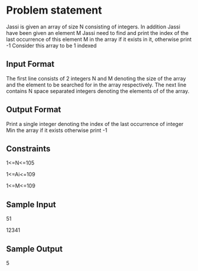 # Problem statement

Jassi is given an array of size N consisting of integers. In addition Jassi have been given an element M Jassi need to find and print the index of the last occurrence of this element M in the array if it exists in it, otherwise print -1 Consider this array to be 1 indexed

## Input Format

The first line consists of 2 integers N and M denoting the size of the array and the element to be searched for in the array respectively. The next line contains N space separated integers denoting the elements of of the array.

## Output Format

Print a single integer denoting the index of the last occurrence of integer Min the array if it exists otherwise print -1

## Constraints

1<=N<=105

1<=Ai<=109

1<=M<=109

## Sample Input

51

12341

## Sample Output

5
